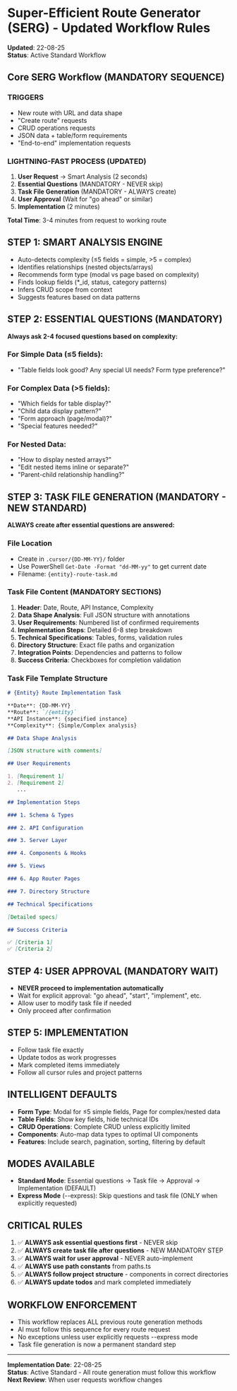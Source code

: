 # Super-Efficient Route Generator (SERG) - Updated Workflow Rules

**Updated**: 22-08-25  
**Status**: Active Standard Workflow

## Core SERG Workflow (MANDATORY SEQUENCE)

### TRIGGERS

- New route with URL and data shape
- "Create route" requests
- CRUD operations requests
- JSON data + table/form requirements
- "End-to-end" implementation requests

### LIGHTNING-FAST PROCESS (UPDATED)

1. **User Request** → Smart Analysis (2 seconds)
2. **Essential Questions** (MANDATORY - NEVER skip)
3. **Task File Generation** (MANDATORY - ALWAYS create)
4. **User Approval** (Wait for "go ahead" or similar)
5. **Implementation** (2 minutes)

**Total Time**: 3-4 minutes from request to working route

## STEP 1: SMART ANALYSIS ENGINE

- Auto-detects complexity (≤5 fields = simple, >5 = complex)
- Identifies relationships (nested objects/arrays)
- Recommends form type (modal vs page based on complexity)
- Finds lookup fields (\*\_id, status, category patterns)
- Infers CRUD scope from context
- Suggests features based on data patterns

## STEP 2: ESSENTIAL QUESTIONS (MANDATORY)

**Always ask 2-4 focused questions based on complexity:**

### For Simple Data (≤5 fields):

- "Table fields look good? Any special UI needs? Form type preference?"

### For Complex Data (>5 fields):

- "Which fields for table display?"
- "Child data display pattern?"
- "Form approach (page/modal)?"
- "Special features needed?"

### For Nested Data:

- "How to display nested arrays?"
- "Edit nested items inline or separate?"
- "Parent-child relationship handling?"

## STEP 3: TASK FILE GENERATION (MANDATORY - NEW STANDARD)

**ALWAYS create after essential questions are answered:**

### File Location

- Create in `.cursor/{DD-MM-YY}/` folder
- Use PowerShell `Get-Date -Format "dd-MM-yy"` to get current date
- Filename: `{entity}-route-task.md`

### Task File Content (MANDATORY SECTIONS)

1. **Header**: Date, Route, API Instance, Complexity
2. **Data Shape Analysis**: Full JSON structure with annotations
3. **User Requirements**: Numbered list of confirmed requirements
4. **Implementation Steps**: Detailed 6-8 step breakdown
5. **Technical Specifications**: Tables, forms, validation rules
6. **Directory Structure**: Exact file paths and organization
7. **Integration Points**: Dependencies and patterns to follow
8. **Success Criteria**: Checkboxes for completion validation

### Task File Template Structure

```markdown
# {Entity} Route Implementation Task

**Date**: {DD-MM-YY}
**Route**: `/{entity}`
**API Instance**: {specified instance}
**Complexity**: {Simple/Complex analysis}

## Data Shape Analysis

[JSON structure with comments]

## User Requirements

1. [Requirement 1]
2. [Requirement 2]
   ...

## Implementation Steps

### 1. Schema & Types

### 2. API Configuration

### 3. Server Layer

### 4. Components & Hooks

### 5. Views

### 6. App Router Pages

### 7. Directory Structure

## Technical Specifications

[Detailed specs]

## Success Criteria

✅ [Criteria 1]
✅ [Criteria 2]
```

## STEP 4: USER APPROVAL (MANDATORY WAIT)

- **NEVER proceed to implementation automatically**
- Wait for explicit approval: "go ahead", "start", "implement", etc.
- Allow user to modify task file if needed
- Only proceed after confirmation

## STEP 5: IMPLEMENTATION

- Follow task file exactly
- Update todos as work progresses
- Mark completed items immediately
- Follow all cursor rules and project patterns

## INTELLIGENT DEFAULTS

- **Form Type**: Modal for ≤5 simple fields, Page for complex/nested data
- **Table Fields**: Show key fields, hide technical IDs
- **CRUD Operations**: Complete CRUD unless explicitly limited
- **Components**: Auto-map data types to optimal UI components
- **Features**: Include search, pagination, sorting, filtering by default

## MODES AVAILABLE

- **Standard Mode**: Essential questions → Task file → Approval → Implementation (DEFAULT)
- **Express Mode** (--express): Skip questions and task file (ONLY when explicitly requested)

## CRITICAL RULES

1. ✅ **ALWAYS ask essential questions first** - NEVER skip
2. ✅ **ALWAYS create task file after questions** - NEW MANDATORY STEP
3. ✅ **ALWAYS wait for user approval** - NEVER auto-implement
4. ✅ **ALWAYS use path constants** from paths.ts
5. ✅ **ALWAYS follow project structure** - components in correct directories
6. ✅ **ALWAYS update todos** and mark completed immediately

## WORKFLOW ENFORCEMENT

- This workflow replaces ALL previous route generation methods
- AI must follow this sequence for every route request
- No exceptions unless user explicitly requests --express mode
- Task file generation is now a permanent standard step

---

**Implementation Date**: 22-08-25  
**Status**: Active Standard - All route generation must follow this workflow  
**Next Review**: When user requests workflow changes
